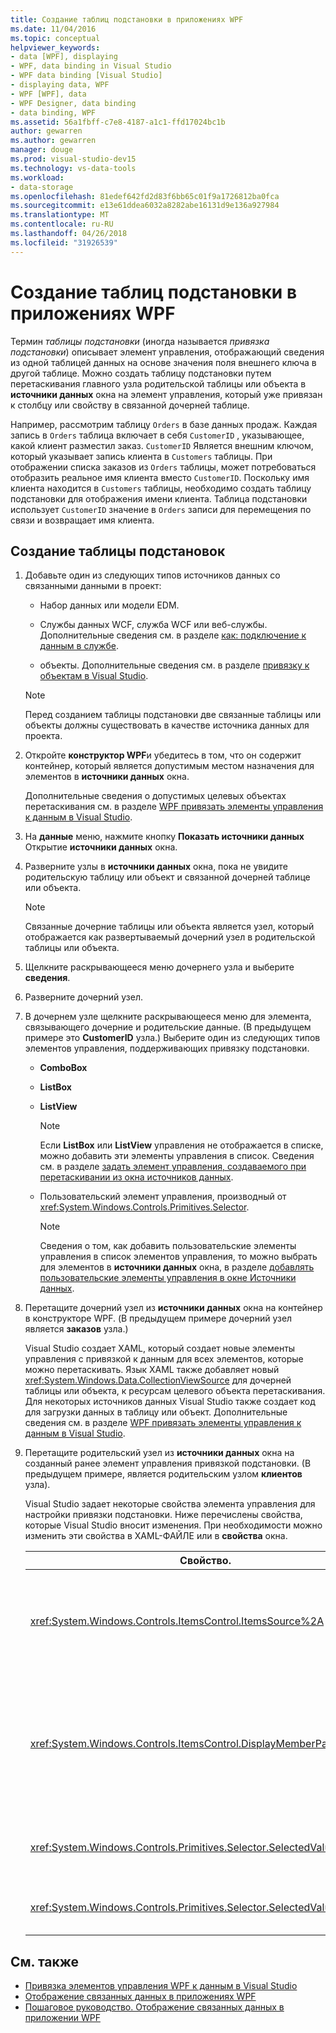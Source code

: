 ```yaml
---
title: Создание таблиц подстановки в приложениях WPF
ms.date: 11/04/2016
ms.topic: conceptual
helpviewer_keywords:
- data [WPF], displaying
- WPF, data binding in Visual Studio
- WPF data binding [Visual Studio]
- displaying data, WPF
- WPF [WPF], data
- WPF Designer, data binding
- data binding, WPF
ms.assetid: 56a1fbff-c7e8-4187-a1c1-ffd17024bc1b
author: gewarren
ms.author: gewarren
manager: douge
ms.prod: visual-studio-dev15
ms.technology: vs-data-tools
ms.workload:
- data-storage
ms.openlocfilehash: 81edef642fd2d83f6bb65c01f9a1726812ba0fca
ms.sourcegitcommit: e13e61ddea6032a8282abe16131d9e136a927984
ms.translationtype: MT
ms.contentlocale: ru-RU
ms.lasthandoff: 04/26/2018
ms.locfileid: "31926539"
---
```

# <a name="create-lookup-tables-in-wpf-applications"></a>Создание таблиц подстановки в приложениях WPF
Термин *таблицы подстановки* (иногда называется *привязка подстановки*) описывает элемент управления, отображающий сведения из одной таблицей данных на основе значения поля внешнего ключа в другой таблице. Можно создать таблицу подстановки путем перетаскивания главного узла родительской таблицы или объекта в **источники данных** окна на элемент управления, который уже привязан к столбцу или свойству в связанной дочерней таблице.

Например, рассмотрим таблицу `Orders` в базе данных продаж. Каждая запись в `Orders` таблица включает в себя `CustomerID` , указывающее, какой клиент разместил заказ. `CustomerID` Является внешним ключом, который указывает запись клиента в `Customers` таблицы. При отображении списка заказов из `Orders` таблицы, может потребоваться отобразить реальное имя клиента вместо `CustomerID`. Поскольку имя клиента находится в `Customers` таблицы, необходимо создать таблицу подстановки для отображения имени клиента. Таблица подстановки использует `CustomerID` значение в `Orders` записи для перемещения по связи и возвращает имя клиента.

## <a name="to-create-a-lookup-table"></a>Создание таблицы подстановок

1.  Добавьте один из следующих типов источников данных со связанными данными в проект:

    -   Набор данных или модели EDM.

    -   Службы данных WCF, служба WCF или веб-службы. Дополнительные сведения см. в разделе [как: подключение к данным в службе](../data-tools/how-to-connect-to-data-in-a-service.md).

    -   объекты. Дополнительные сведения см. в разделе [привязку к объектам в Visual Studio](bind-objects-in-visual-studio.md).

    > [!NOTE]
    >  Перед созданием таблицы подстановки две связанные таблицы или объекты должны существовать в качестве источника данных для проекта.

2.  Откройте **конструктор WPF**и убедитесь в том, что он содержит контейнер, который является допустимым местом назначения для элементов в **источники данных** окна.

     Дополнительные сведения о допустимых целевых объектах перетаскивания см. в разделе [WPF привязать элементы управления к данным в Visual Studio](../data-tools/bind-wpf-controls-to-data-in-visual-studio.md).

3.  На **данные** меню, нажмите кнопку **Показать источники данных** Открытие **источники данных** окна.

4.  Разверните узлы в **источники данных** окна, пока не увидите родительскую таблицу или объект и связанной дочерней таблице или объекта.

    > [!NOTE]
    >  Связанные дочерние таблицы или объекта является узел, который отображается как развертываемый дочерний узел в родительской таблицы или объекта.

5.  Щелкните раскрывающееся меню дочернего узла и выберите **сведения**.

6.  Разверните дочерний узел.

7.  В дочернем узле щелкните раскрывающееся меню для элемента, связывающего дочерние и родительские данные. (В предыдущем примере это **CustomerID** узла.) Выберите один из следующих типов элементов управления, поддерживающих привязку подстановки.

    -   **ComboBox**

    -   **ListBox**

    -   **ListView**

        > [!NOTE]
        >  Если **ListBox** или **ListView** управления не отображается в списке, можно добавить эти элементы управления в список. Сведения см. в разделе [задать элемент управления, создаваемого при перетаскивании из окна источников данных](../data-tools/set-the-control-to-be-created-when-dragging-from-the-data-sources-window.md).

    -   Пользовательский элемент управления, производный от <xref:System.Windows.Controls.Primitives.Selector>.

        > [!NOTE]
        >  Сведения о том, как добавить пользовательские элементы управления в список элементов управления, то можно выбрать для элементов в **источники данных** окна, в разделе [добавлять пользовательские элементы управления в окне Источники данных](../data-tools/add-custom-controls-to-the-data-sources-window.md).

8.  Перетащите дочерний узел из **источники данных** окна на контейнер в конструкторе WPF. (В предыдущем примере дочерний узел является **заказов** узла.)

     Visual Studio создает XAML, который создает новые элементы управления с привязкой к данным для всех элементов, которые можно перетаскивать. Язык XAML также добавляет новый <xref:System.Windows.Data.CollectionViewSource> для дочерней таблицы или объекта, к ресурсам целевого объекта перетаскивания. Для некоторых источников данных Visual Studio также создает код для загрузки данных в таблицу или объект. Дополнительные сведения см. в разделе [WPF привязать элементы управления к данным в Visual Studio](../data-tools/bind-wpf-controls-to-data-in-visual-studio.md).

9. Перетащите родительский узел из **источники данных** окна на созданный ранее элемент управления привязкой подстановки. (В предыдущем примере, является родительским узлом **клиентов** узла).

     Visual Studio задает некоторые свойства элемента управления для настройки привязки подстановки. Ниже перечислены свойства, которые Visual Studio вносит изменения. При необходимости можно изменить эти свойства в XAML-ФАЙЛЕ или в **свойства** окна.

    |Свойство.|Пояснение к параметру|
    |--------------|----------------------------|
    |<xref:System.Windows.Controls.ItemsControl.ItemsSource%2A>|Это свойство указывает на коллекцию или привязку, которая используется для получения данных, который отображается в элементе управления. Visual Studio задает для этого свойства <xref:System.Windows.Data.CollectionViewSource> для родительских данных перетаскивается на элемент управления.|
    |<xref:System.Windows.Controls.ItemsControl.DisplayMemberPath%2A>|Это свойство указывает путь элемента данных, который отображается в элементе управления. Visual Studio задает это свойство свойство в родительских данных, или первый столбец после первичного ключа, который имеет строковый тип данных.<br /><br /> Если вы хотите отображать отдельному столбцу или свойству в родительских данных, измените это свойство для пути к другому свойству.|
    |<xref:System.Windows.Controls.Primitives.Selector.SelectedValue%2A>|Visual Studio создает привязку этого свойства к столбцу или свойству дочерних данных, который пользователь перетащил в конструктор. Это внешний ключ для родительских данных.|
    |<xref:System.Windows.Controls.Primitives.Selector.SelectedValuePath%2A>|Visual Studio это свойство задает путь к столбцу или свойству дочерних данных, является внешним ключом для родительских данных.|

## <a name="see-also"></a>См. также

- [Привязка элементов управления WPF к данным в Visual Studio](../data-tools/bind-wpf-controls-to-data-in-visual-studio.md)
- [Отображение связанных данных в приложениях WPF](../data-tools/display-related-data-in-wpf-applications.md)
- [Пошаговое руководство. Отображение связанных данных в приложении WPF](../data-tools/display-related-data-in-wpf-applications.md)